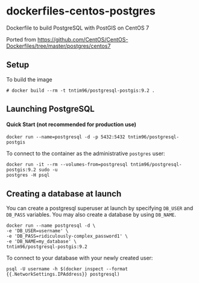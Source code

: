 dockerfiles-centos-postgres
===========================

Dockerfile to build PostgreSQL with PostGIS on CentOS 7

Ported from https://github.com/CentOS/CentOS-Dockerfiles/tree/master/postgres/centos7

Setup
-----

To build the image

    # docker build --rm -t tntim96/postgresql-postgis:9.2 .


Launching PostgreSQL
--------------------

#### Quick Start (not recommended for production use)

    docker run --name=postgresql -d -p 5432:5432 tntim96/postgresql-postgis


To connect to the container as the administrative `postgres` user:

    docker run -it --rm --volumes-from=postgresql tntim96/postgresql-postgis:9.2 sudo -u
    postgres -H psql


Creating a database at launch
-----------------------------

You can create a postgresql superuser at launch by specifying `DB_USER` and
`DB_PASS` variables. You may also create a database by using `DB_NAME`.

    docker run --name postgresql -d \
    -e 'DB_USER=username' \
    -e 'DB_PASS=ridiculously-complex_password1' \
    -e 'DB_NAME=my_database' \
    tntim96/postgresql-postgis:9.2

To connect to your database with your newly created user:

    psql -U username -h $(docker inspect --format {{.NetworkSettings.IPAddress}} postgresql)
